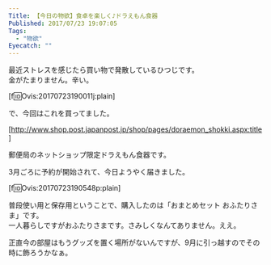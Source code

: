 ```yaml
---
Title: 【今日の物欲】食卓を楽しく♪ドラえもん食器
Published: 2017/07/23 19:07:05
Tags:
  - "物欲"
Eyecatch: ""
---
```

最近ストレスを感じたら買い物で発散しているひつじです。  
金がたまりません。辛い。  


[f:id:Ovis:20170723190011j:plain]


<!-- more -->


で、今回はこれを買ってました。  

[http://www.shop.post.japanpost.jp/shop/pages/doraemon_shokki.aspx:title]

郵便局のネットショップ限定ドラえもん食器です。  

<?# Twitter 834651407223443456 /?>



3月ごろに予約が開始されて、今日ようやく届きました。  

<?# Twitter 889058287303376898 /?>

[f:id:Ovis:20170723190548p:plain]

普段使い用と保存用ということで、購入したのは「おまとめセット おふたりさま」です。  
一人暮らしですがおふたりさまです。さみしくなんてありません。ええ。  

<?# Twitter 889059204018786304 /?>

<?# Twitter 889061335597633537 /?>

正直今の部屋はもうグッズを置く場所がないんですが、9月に引っ越すのでその時に飾ろうかなぁ。  
